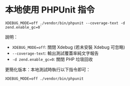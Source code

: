 # 本地使用 PHPUnit 指令

```
XDEBUG_MODE=off ./vendor/bin/phpunit --coverage-text -d zend.enable_gc=0`
```

說明：
* `XDEBUG_MODE=off`: 關閉 Xdebug (若未安裝 Xdebug 可忽略)
* `--coverage-text`: 輸出測試覆蓋率純文字報告
* `-d zend.enable_gc=0`: 關閉 PHP 垃圾回收

更簡化版本：本地測試時執行以下指令即可：
```
XDEBUG_MODE=off ./vendor/bin/phpunit
```
